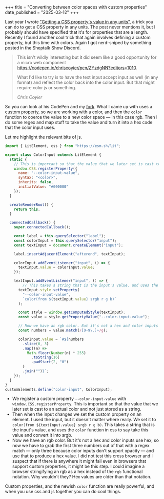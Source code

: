 +++
title = "Converting between color spaces with custom properties"
date_published = "2025-03-12"
+++

Last year I wrote ["Getting a CSS property's value in any units"](/posts/getting-a-css-property-value-in-any-units/), a trick you can do to get a CSS property in any units. The post never mentions it, but I probably should have specified that it's for properties that are a length. Recently I found another cool trick that again involves defining a custom property, but this time with colors. Again I got nerd-sniped by something posted in the Shoptalk Show Discord.

<blockquote>
	<p>This isn't wildly interesting but it did seem like a good opportunity for a micro web component <a href="https://codepen.io/chriscoyier/pen/ZYzdgNN?editors=1010">https://codepen.io/chriscoyier/pen/ZYzdgNN?editors=1010</a>.</p>
	<p>What I'd like to try is to have the text input accept input as well (in any format) and reflect the color back into the color input. But that might require color.js or something.</p>
	<footer>
		<cite>Chris Coyier</cite>
	</footer>
</blockquote>

So you can look at his CodePen and my [fork](https://codepen.io/erickmerchant/pen/JoPgGQY). What I came up with uses a custom property, so we are working with a color, and then the `color` function to coerce the value to a new color space — in this case rgb. Then I do some regex and map stuff to take the value and turn it into a hex code that the color input uses.

Let me highlight the relevant bits of js.

``` js
import { LitElement, css } from "https://esm.sh/lit";

export class ColorInput extends LitElement {
  static {
  	// This is important so that the value that we later set is cast to an actual color and not just stored as a string.
    window.CSS.registerProperty({
      name: "--color-input-value",
      syntax: "<color>",
      inherits: false,
      initialValue: "#000000"
    });
  }

  createRenderRoot() {
    return this;
  }

  connectedCallback() {
    super.connectedCallback();

    const label = this.querySelector("label");
    const colorInput = this.querySelector("input");
    const textInput = document.createElement("input");

    label.insertAdjacentElement("afterend", textInput);

    colorInput.addEventListener("input", () => {
      textInput.value = colorInput.value;
    });

    textInput.addEventListener("input", () => {
    	// This takes a string that is the input's value, and uses the color function in css to say take this value and convert it into srgb.
      textInput.style.setProperty(
        "--color-input-value",
        `color(from ${textInput.value} srgb r g b)`
      );

      const style = window.getComputedStyle(textInput);
      const value = style.getPropertyValue("--color-input-value");

      // Now we have an rgb color. But it's not a hex and color inputs use hex, so now we have to grab the first three numbers out of that with a regex match — only three because color inputs don't support opacity —  and use that to produce a hex value.
      const numbers = value.match(/[0-9\.]+/g);

      colorInput.value = `#${numbers
        .slice(0, 3)
        .map((n) =>
          Math.floor(Number(n) * 255)
            .toString(16)
            .padStart(2, "0")
        )
        .join("")}`;
    });
  }
}
customElements.define("color-input", ColorInput);
```

- We register a custom property `--color-input-value` with `window.CSS.registerProperty`. This is important so that the value that we later set is cast to an actual color and not just stored as a string.
- Then when the input changes we set the custom property on an element. I used the input, but it doesn't matter where really. We set it to `color(from ${textInput.value} srgb r g b)`. This takes a string that is the input's value, and uses the `color` function in css to say take this value and convert it into srgb.
- Now we have an rgb color. But it's not a hex and color inputs use hex, so now we have to grab the first three numbers out of that with a regex match — only three because color inputs don't support opacity —  and use that to produce a hex value. I did not test this cross browser and I suspect that if there is anywhere it might fail even in browsers that support custom properties, it might be this step. I could imagine a browser stringifying an rgb as a hex instead of the `rgb` functional notation. Why wouldn't they? Hex values are older than that notation.

Custom properties, and the newish `color` function are really powerful, and when you use css and js together you can do cool things.

